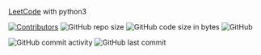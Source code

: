 [LeetCode](https://leetcode.com/problemset/all/) with python3

[![Contributors](https://img.shields.io/github/contributors/canhetingsky/LeetCode.svg)](https://github.com/canhetingsky/LeetCode/graphs/contributors)
![GitHub repo size](https://img.shields.io/github/repo-size/canhetingsky/LeetCode)
![GitHub code size in bytes](https://img.shields.io/github/languages/code-size/canhetingsky/LeetCode)
![GitHub](https://img.shields.io/github/license/canhetingsky/LeetCode)

![GitHub commit activity](https://img.shields.io/github/commit-activity/w/canhetingsky/LeetCode)
![GitHub last commit](https://img.shields.io/github/last-commit/canhetingsky/LeetCode)
